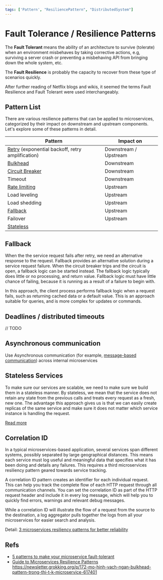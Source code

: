 ```yaml
---
tags: ['Pattern', "ResiliencePattern", "DistributedSystem"]
---
```


# Fault Tolerance / Resilience Patterns

<TagLinks />

The **Fault Tolerant** means the ability of an architecture to survive (tolerate) when an environment misbehaves by taking corrective actions, e.g, surviving a server crash or preventing a misbehaving API from bringing down the whole system, etc. 

The **Fault Resilience** is probably the capacity to recover from these type of scenarios quickly.

After further reading of Netflix blogs and wikis, it seemed the terms Fault Resilience and Fault Tolerant were used interchangeably.

<!-- 

**Downstream resiliency**
- Timeout
- [Retry](#retries): 
- [Circuit breaker](#circuit-breaker)

**Upstream resiliency**
- Load shedding
- Load leveling
- Rate limiting
- Constant work 

-->

## Pattern List 

There are various resilience patterns that can be applied to microservices, categorized by their impact on downstream and upstream components. Let's explore some of these patterns in detail.

Pattern | Impact on 
--------   | ----
[Retry](./patterns/retry.md) (exponential backoff, retry amplification) | Downstream / Upstream
[Bulkhead](./patterns/bulkhead.md) | Downstream
[Circuit Breaker](./patterns/circuit-breaker.md) | Downstream
Timeout | Downstream
[Rate limiting](./patterns/rate-limiter.md) | Upstream
Load leveling | Upstream
Load shedding | Upstream
[Fallback](#fallback) | Upstream
Failover | Upstream
[Stateless](#stateless-services) |  

## Fallback

When the the service request fails after retry, we need an alternative response to the request. Fallback provides an alternative solution during a service request failure. When the circuit breaker trips and the circuit is open, a fallback logic can be started instead. The fallback logic typically does little or no processing, and return value. Fallback logic must have little chance of failing, because it is running as a result of a failure to begin with.

In this approach, the client process performs fallback logic when a request fails, such as returning cached data or a default value. This is an approach suitable for queries, and is more complex for updates or commands.

## Deadlines / distributed timeouts

// TODO

## Asynchronous communication

Use Asynchronous communication (for example, [message-based communication](./messaging.md#broker-based-messaging)) across internal microservices


## Stateless Services

To make sure our services are scalable, we need to make sure we build them in a stateless manner. By stateless, we mean that the service does not retain any state from the previous calls and treats every request as a fresh, new one. The advantage this approach gives us is that we can easily create replicas of the same service and make sure it does not matter which service instance is handling the request.

[Read more](./patterns/stateless.md)


## Correlation ID

In a typical microservices-based application, several services span different systems, possibly separated by large geographical distances. This means each service must log useful and meaningful data that specifies what it has been doing and details any failures. This requires a third microservices resiliency pattern geared towards service tracking.

A correlation ID pattern creates an identifier for each individual request. This can help you track the complete flow of each HTTP request through all communication channels. You can set the correlation ID as part of the HTTP request header and include it in every log message, which will help you to quickly find errors, warnings and relevant debug messages.

While a correlation ID will illustrate the flow of a request from the source to the destination, a log aggregator pulls together the logs from all your microservices for easier search and analysis. 

Detail: [3 microservices resiliency patterns for better reliability](https://www.techtarget.com/searchapparchitecture/tip/3-microservices-resiliency-patterns-for-better-reliability)

## Refs
- [5 patterns to make your microservice fault-tolerant](https://itnext.io/5-patterns-to-make-your-microservice-fault-tolerant-f3a1c73547b3)
- [Guide to Microservices Resilience Patterns](https://www.jrebel.com/blog/microservices-resilience-patterns)
https://newsletter.grokking.org/p/172-mo-hinh-vach-ngan-bulkhead-pattern-trong-thi-t-k-microservice-617401



